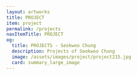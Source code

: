 ```yaml
---
layout: artworks
title: PROJECT
item: project
permalink: /projects
navItemTitle: PROJECT
og:
  title: PROJECTS - Seokwoo Chung
  description: Projects of Seokwoo Chung
  image: /assets/images/project/project215.jpg
  card: summary_large_image
---
```

